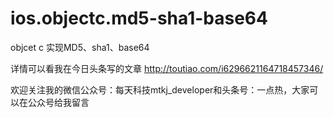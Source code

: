 # ios.objectc.md5-sha1-base64
objcet c 实现MD5、sha1、base64


详情可以看我在今日头条写的文章
http://toutiao.com/i6296621164718457346/


欢迎关注我的微信公众号：每天科技mtkj_developer和头条号：一点热，大家可以在公众号给我留言
